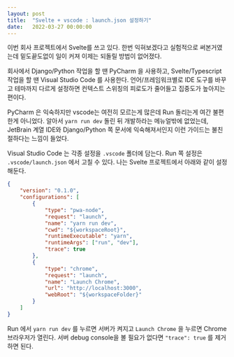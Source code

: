 ```yaml
---
layout: post
title:  "Svelte + vscode : launch.json 설정하기"
date:   2022-03-27 00:00:00
---
```


이번 회사 프로젝트에서 Svelte를 쓰고 있다. 한번 익혀보겠다고 실험적으로 써본거였는데 밑도끝도없이 일이 커져 이제는 되돌릴 방법이 없어졌다.

회사에서 Django/Python 작업을 할 땐 PyCharm 을 사용하고, Svelte/Typescript 작업을 할 땐 Visual Studio Code 를 사용한다. 언어/프레임워크별로 IDE 도구를 바꾸고 테마까지 다르게 설정하면 컨텍스트 스위칭의 피로도가 줄어들고 집중도가 높아지는 편이다. 

PyCharm 은 익숙하지만 vscode는 여전히 모르는게 많은데 Run 돌리는게 여간 불편한게 아니었다. 알아서 `yarn run dev` 돌린 뒤 개발하라는 메뉴얼밖에 없었는데, JetBrain 계열 IDE와 Django/Python 쪽 문서에 익숙해져서인지 이런 가이드는 불친절하다는 느낌이 들었다.


Visual Studio Code 는 각종 설정을 `.vscode` 폴더에 담는다. Run 쪽 설정은 `.vscode/launch.json` 에서 고칠 수 있다.
나는 Svelte 프로젝트에서 아래와 같이 설정해둔다.

```json
{
    "version": "0.1.0",
    "configurations": [
        {
            "type": "pwa-node",
            "request": "launch",
            "name": "yarn run dev",
            "cwd": "${workspaceRoot}",
            "runtimeExecutable": "yarn",
            "runtimeArgs": ["run", "dev"],
            "trace": true
        },
        {
            "type": "chrome",
            "request": "launch",
            "name": "Launch Chrome",
            "url": "http://localhost:3000",
            "webRoot": "${workspaceFolder}"
        }
    ]
}
```
Run 에서 `yarn run dev` 를 누르면 서버가 켜지고 `Launch Chrome` 을 누르면 Chrome 브라우저가 열린다. 서버 debug console을 볼 필요가 없다면 `"trace": true` 를 제거하면 된다.


